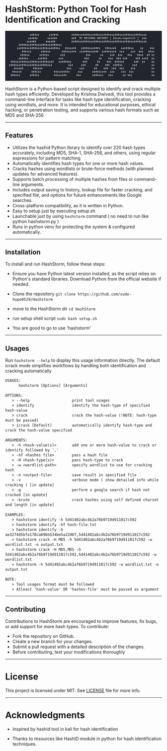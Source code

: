 # HashStorm: Python Tool for Hash Identification and Cracking

![HashStorm Banner](hashstorm_banner.png)

HashStorm is a Python-based script designed to identify and crack multiple hash types efficiently. Developed by Krishna Dwivedi, this tool provides a command-line interface for tasks like hash type identification, cracking using wordlists, and more. It is intended for educational purposes, ethical hacking, or penetration testing, and supports various hash formats such as MD5 and SHA-256

---
## Features
- Utilizes the hashid Python library to identify over 220 hash types accurately, including MD5, SHA-1, SHA-256, and others, using regular expressions for pattern matching 
- Automatically identifies hash types for one or more hash values.
- Cracks hashes using wordlists or brute-force methods (with planned updates for advanced features).
- Supports batch processing of multiple hashes from files or command-line arguments.
- Includes output saving to history, lookup file for faster cracking, and specified file, and options for future enhancements like Google searches.
- Cross-platform compatibility, as it is written in Python.
- Easy to setup just by executing setup.sh
- Launchable just by using `hashstorm` command ( no need to run like python hashstorm.py )
- Runs in python venv for protecting the system & configured automatically.

---
## Installation
To install and run HashStorm, follow these steps:

- Ensure you have Python latest version installed, as the script relies on Python's standard libraries. Download Python from the official website if needed.

- Clone the repository
```git clone https://github.com/sudo-hope0529/Hashstorm```

- move to the HashStorm dir
`cd HashStorm`

- run setup shell script
`sudo bash setup.sh`

- You are good to go to use 'hashstorm'

---
## Usages

Run `hashstorm --help` to display this usage information directly. The default icrack mode simplifies workflows by handling both identification and cracking automatically

```
USAGES:
      hashstorm [Options] [Arguments]
      
OPTIONS:
   > --help                   print tool usages
   > identify                 identify the hash-type of specified hash-value
   > crack                    crack the hash-value (!NOTE: hash-type must be passed)
   > icrack [Default]         automatically identify hash-type and crack the hash-value specified
      
ARGUMENTS:
   > -h <hash-value(s)>       add one or more hash-value to crack or identify followed by ','
   > -hf <hashes file>        pass a hash file
   > -H <hash-type(s)>        pass hash-type to crack
   > -w <wordlist-path>       specify wordlist to use for cracking hash
   > -o <output-file>         save result in specified file
   > -v                       verbose mode ( show detailed info while cracking ) [in update]
   > -g                       perform a google search if hash not cracked [in update]
   > -brute                   crack hashes using self defined charset and length [in update]

EXAMPLES:
   > hashstorm identify -h 5d41402abc4b2a76b9719d911017c592
   > hashstorm identify -hf hash-file.txt
   > hashstorm identify -h ae3274d5bfa170ca69bb534be5a22467,5d41402abc4b2a76b9719d911017c592
   > hashstorm crack -H MD5 -h 5d41402abc4b2a76b9719d911017c592 -w wordlist.txt -o output.txt
   > hashstorm crack -H MD5,MD5 -h 5d41402abc4b2a76b9719d911017c592,5d41402abc4b2a76b9719d911017c592 -w wordlist.txt
   > hashstorm -h 5d41402abc4b2a76b9719d911017c592 -w wordlist.txt -o output.txt
   
NOTE: 
   > Tool usages format must be followed
   > Atleast 'hash-value' OR 'hashes-file' must be passed as argument
```

---
## Contributing
Contributions to HashStorm are encouraged to improve features, fix bugs, or add support for more hash types. To contribute:

- Fork the repository on GitHub.
- Create a new branch for your changes.
- Submit a pull request with a detailed description of the changes.
- Before contributing, test your modifications thoroughly 

---
# License
This project is licensed under MIT. See [LICENSE](LICENCE) file for more info.


---
# Acknowledgments
- Inspired by hashid tool in kali for hash identification

- Thanks to resources like HashID module in python for hash identification techniques.
